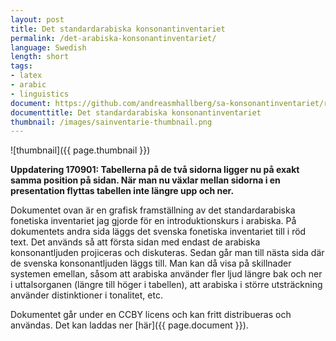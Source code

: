 ```yaml
---
layout: post
title: Det standardarabiska konsonantinventariet
permalink: /det-arabiska-konsonantinventariet/
language: Swedish
length: short
tags:
- latex
- arabic
- linguistics
document: https://github.com/andreasmhallberg/sa-konsonantinventariet/raw/master/sa-konsonantinventariet.pdf
documenttitle: Det standardarabiska konsonantinventariet
thumbnail: /images/sainventarie-thumbnail.png
---
```


![thumbnail]({{ page.thumbnail }})

**Uppdatering 170901: Tabellerna på de två sidorna ligger nu på exakt samma position på sidan. När man nu växlar mellan sidorna i en presentation flyttas tabellen inte längre upp och ner.**

Dokumentet ovan är en grafisk framställning av det standardarabiska fonetiska inventariet jag gjorde för en introduktionskurs i arabiska. På dokumentets andra sida läggs det svenska fonetiska inventariet till i röd text. Det används så att första sidan med endast de arabiska konsonantljuden projiceras och diskuteras. Sedan går man till nästa sida där de svenska konsonantljuden läggs till. Man kan då visa på skillnader systemen emellan, såsom att arabiska använder fler ljud längre bak och ner i uttalsorganen (längre till höger i tabellen), att arabiska i större utsträckning använder distinktioner i tonalitet, etc.

Dokumentet går under en CCBY licens och kan fritt distribueras och användas. Det kan laddas ner [här]({{ page.document }}).





